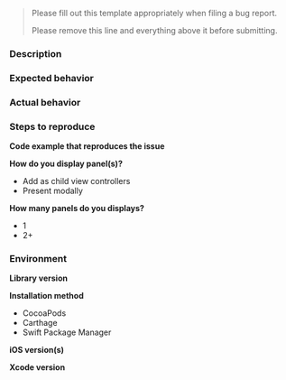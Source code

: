 > Please fill out this template appropriately when filing a bug report.
>
> Please remove this line and everything above it before submitting.

### Description

### Expected behavior

### Actual behavior

### Steps to reproduce

**Code example that reproduces the issue**


**How do you display panel(s)?**

* Add as child view controllers
* Present modally

**How many panels do you displays?**

* 1 
* 2+

### Environment

**Library version**

**Installation method**

* CocoaPods
* Carthage
* Swift Package Manager
 
**iOS version(s)**


**Xcode version**

